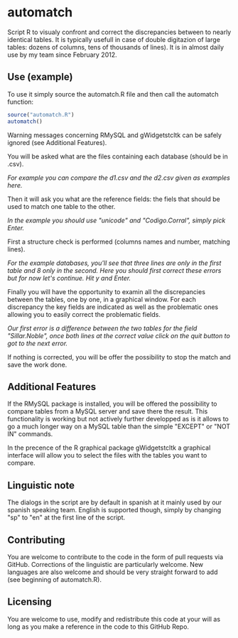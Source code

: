 automatch
=========

Script R to visualy confront and correct the discrepancies between to nearly identical tables. 
It is typically usefull in case of double digitazion of large tables: dozens of columns, tens of thousands of lines). 
It is in almost daily use by my team since February 2012.

Use (example)
---------------
To use it simply source the automatch.R file and then call the automatch function:
```R
source("automatch.R")
automatch()
```
Warning messages concerning RMySQL and gWidgetstcltk can be safely ignored (see Additional Features).  

You will be asked what are the files containing each database (should be in .csv). 

_For example you can compare the d1.csv and the d2.csv given as examples here._

Then it will ask you what are the reference fields: the fiels that should be used to match one table to the other.

_In the example you should use "unicode" and "Codigo.Corral", simply pick Enter._

First a structure check is performed (columns names and number, matching lines).

_For the example databases, you'll see that three lines are only in the first table and 8 only in the second. Here you should first correct these errors but for now let's continue. Hit y and Enter._

Finally you will have the opportunity to examin all the discrepancies between the tables, one by one, in a graphical window.
For each discrepancy the key fields are indicated as well as the problematic ones allowing you to easily correct the problematic fields.

_Our first error is a difference between the two tables for the field "Sillar.Noble", once both lines at the correct value click on the quit button to got to the next error._

If nothing is corrected, you will be offer the possibility to stop the match and save the work done. 


Additional Features
-------------------
If the RMySQL package is installed, you will be offered the possibility to compare tables from a MySQL server and save there the result.
This functionality is working but not actively further developped as is it allows to go a much longer way on a MySQL table than the simple "EXCEPT" or "NOT IN" commands.

In the precence of the R graphical package gWidgetstcltk a graphical interface will allow you to select the files with the tables you want to compare.

Linguistic note
----------------
The dialogs in the script are by default in spanish at it mainly used by our spanish speaking team. English is supported though, simply by changing "sp" to "en" at the first line of the script.

Contributing
------------
You are welcome to contribute to the code in the form of pull requests via GitHub. Corrections of the linguistic are particularly welcome. New languages are also welcome and should be very straight forward to add (see beginning of automatch.R). 

Licensing
---------
You are welcome to use, modify and redistribute this code at your will as long as you make a reference in the code to this GitHub Repo. 

